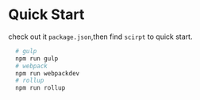 # Quick Start 

check out it `package.json`,then find `scirpt` to quick start.
```bash
  # gulp
  npm run gulp
  # webpack
  npm run webpackdev
  # rollup
  npm run rollup
```
